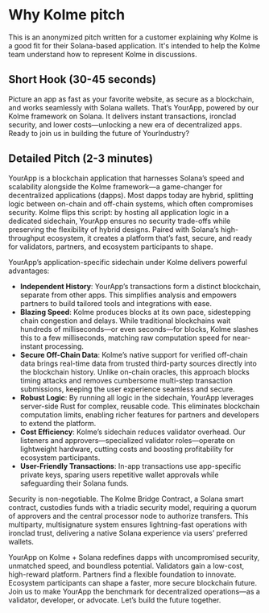 # Why Kolme pitch

This is an anonymized pitch written for a customer explaining why Kolme is a good fit for their Solana-based application. It's intended to help the Kolme team understand how to represent Kolme in discussions.

## Short Hook (30-45 seconds)

Picture an app as fast as your favorite website, as secure as a blockchain, and works seamlessly with Solana wallets. That’s YourApp, powered by our Kolme framework on Solana. It delivers instant transactions, ironclad security, and lower costs—unlocking a new era of decentralized apps. Ready to join us in building the future of YourIndustry?

## Detailed Pitch (2-3 minutes)

YourApp is a blockchain application that harnesses Solana’s speed and scalability alongside the Kolme framework—a game-changer for decentralized applications (dapps). Most dapps today are hybrid, splitting logic between on-chain and off-chain systems, which often compromises security. Kolme flips this script: by hosting all application logic in a dedicated sidechain, YourApp ensures no security trade-offs while preserving the flexibility of hybrid designs. Paired with Solana’s high-throughput ecosystem, it creates a platform that’s fast, secure, and ready for validators, partners, and ecosystem participants to shape.

YourApp’s application-specific sidechain under Kolme delivers powerful advantages:

* **Independent History**: YourApp’s transactions form a distinct blockchain, separate from other apps. This simplifies analysis and empowers partners to build tailored tools and integrations with ease.  
* **Blazing Speed**: Kolme produces blocks at its own pace, sidestepping chain congestion and delays. While traditional blockchains wait hundreds of milliseconds—or even seconds—for blocks, Kolme slashes this to a few milliseconds, matching raw computation speed for near-instant processing.
* **Secure Off-Chain Data**: Kolme’s native support for verified off-chain data brings real-time data from trusted third-party sources directly into the blockchain history. Unlike on-chain oracles, this approach blocks timing attacks and removes cumbersome multi-step transaction submissions, keeping the user experience seamless and secure.  
* **Robust Logic**: By running all logic in the sidechain, YourApp leverages server-side Rust for complex, reusable code. This eliminates blockchain computation limits, enabling richer features for partners and developers to extend the platform.  
* **Cost Efficiency**: Kolme’s sidechain reduces validator overhead. Our listeners and approvers—specialized validator roles—operate on lightweight hardware, cutting costs and boosting profitability for ecosystem participants.  
* **User-Friendly Transactions**: In-app transactions use app-specific private keys, sparing users repetitive wallet approvals while safeguarding their Solana funds.

Security is non-negotiable. The Kolme Bridge Contract, a Solana smart contract, custodies funds with a triadic security model, requiring a quorum of approvers and the central processor node to authorize transfers. This multiparty, multisignature system ensures lightning-fast operations with ironclad trust, delivering a native Solana experience via users’ preferred wallets.

YourApp on Kolme + Solana redefines dapps with uncompromised security, unmatched speed, and boundless potential. Validators gain a low-cost, high-reward platform. Partners find a flexible foundation to innovate. Ecosystem participants can shape a faster, more secure blockchain future. Join us to make YourApp the benchmark for decentralized operations—as a validator, developer, or advocate. Let’s build the future together.
